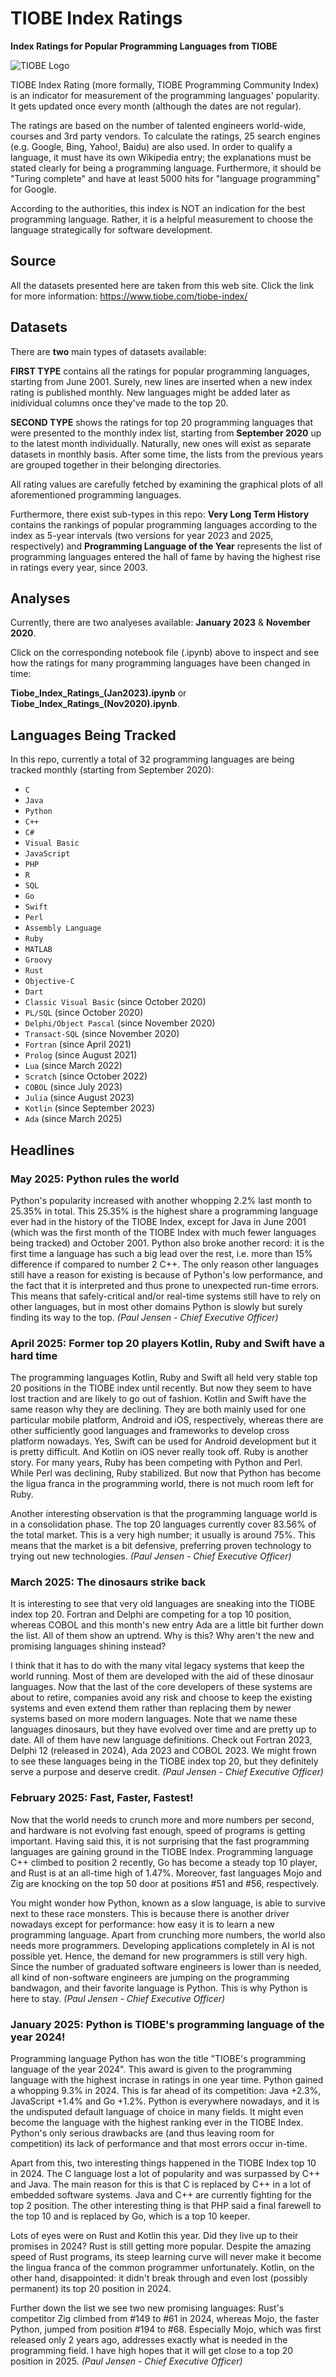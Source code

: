 # TIOBE Index Ratings

**Index Ratings for Popular Programming Languages from TIOBE**

<!-- ![TIOBE Logo](https://i.ibb.co/J2JCXXF/tiobe-logo.png) -->
![TIOBE Logo](tiobe_index_logo.png)

TIOBE Index Rating (more formally, TIOBE Programming Community Index) is an indicator for measurement of the programming languages' popularity. It gets updated once every month (although the dates are not regular). 

The ratings are based on the number of talented engineers world-wide, courses and 3rd party vendors. To calculate the ratings, 25 search engines (e.g. Google, Bing, Yahoo!, Baidu) are also used. In order to qualify a language, it must have its own Wikipedia entry; the explanations must be stated clearly for being a programming language. Furthermore, it should be "Turing complete" and have at least 5000 hits for "language programming" for Google.
  
According to the authorities, this index is NOT an indication for the best programming language. Rather, it is a helpful measurement to choose the language strategically for software development.

## Source

All the datasets presented here are taken from this web site. Click the link for more information: https://www.tiobe.com/tiobe-index/

## Datasets

There are **two** main types of datasets available: 

**FIRST TYPE** contains all the ratings for popular programming languages, starting from June 2001. Surely, new lines are inserted when a new index rating is published monthly. New languages might be added later as inidividual columns once they've made to the top 20.

**SECOND TYPE** shows the ratings for top 20 programming languages that were presented to the monthly index list, starting from **September 2020** up to the latest month individually. Naturally, new ones will exist as separate datasets in monthly basis. After some time, the lists from the previous years are grouped together in their belonging directories. 

All rating values are carefully fetched by examining the graphical plots of all aforementioned programming languages.

Furthermore, there exist sub-types in this repo: **Very Long Term History** contains the rankings of popular programming languages according to the index as 5-year intervals (two versions for year 2023 and 2025, respectively) and **Programming Language of the Year** represents the list of programming languages entered the hall of fame by having the highest rise in ratings every year, since 2003.

## Analyses

Currently, there are two analyeses available: **January 2023** & **November 2020**. 

Click on the corresponding notebook file (.ipynb) above to inspect and see how the ratings for many programming languages have been changed in time: 

**Tiobe_Index_Ratings_(Jan2023).ipynb** or **Tiobe_Index_Ratings_(Nov2020).ipynb**.

## Languages Being Tracked
  
In this repo, currently a total of 32 programming languages are being tracked monthly (starting from September 2020):
  
* `C`
* `Java`
* `Python`
* `C++`
* `C#`
* `Visual Basic`
* `JavaScript`
* `PHP`
* `R`
* `SQL`
* `Go`
* `Swift`
* `Perl`
* `Assembly Language`
* `Ruby`
* `MATLAB`
* `Groovy`
* `Rust`
* `Objective-C`
* `Dart`
* `Classic Visual Basic` (since October 2020)
* `PL/SQL` (since October 2020)
* `Delphi/Object Pascal` (since November 2020)
* `Transact-SQL` (since November 2020)
* `Fortran` (since April 2021)
* `Prolog` (since August 2021)
* `Lua` (since March 2022)
* `Scratch` (since October 2022)
* `COBOL` (since July 2023)
* `Julia` (since August 2023)
* `Kotlin` (since September 2023)
* `Ada` (since March 2025)

## Headlines

### May 2025: Python rules the world

Python's popularity increased with another whopping 2.2% last month to 25.35% in total. This 25.35% is the highest share a programming language ever had in the history of the TIOBE Index, except for Java in June 2001 (which was the first month of the TIOBE Index with much fewer languages being tracked) and October 2001. Python also broke another record: it is the first time a language has such a big lead over the rest, i.e. more than 15% difference if compared to number 2 C++. The only reason other languages still have a reason for existing is because of Python's low performance, and the fact that it is interpreted and thus prone to unexpected run-time errors. This means that safely-critical and/or real-time systems still have to rely on other languages, but in most other domains Python is slowly but surely finding its way to the top. _(Paul Jensen - Chief Executive Officer)_

### April 2025: Former top 20 players Kotlin, Ruby and Swift have a hard time

The programming languages Kotlin, Ruby and Swift all held very stable top 20 positions in the TIOBE index until recently. But now they seem to have lost traction and are likely to go out of fashion. Kotlin and Swift have the same reason why they are declining. They are both mainly used for one particular mobile platform, Android and iOS, respectively, whereas there are other sufficiently good languages and frameworks to develop cross platform nowadays. Yes, Swift can be used for Android development but it is pretty difficult. And Kotlin on iOS never really took off. Ruby is another story. For many years, Ruby has been competing with Python and Perl. While Perl was declining, Ruby stabilized. But now that Python has become the ligua franca in the programming world, there is not much room left for Ruby.

Another interesting observation is that the programming language world is in a consolidation phase. The top 20 languages currently cover 83.56% of the total market. This is a very high number; it usually is around 75%. This means that the market is a bit defensive, preferring proven technology to trying out new technologies. _(Paul Jensen - Chief Executive Officer)_

### March 2025: The dinosaurs strike back

It is interesting to see that very old languages are sneaking into the TIOBE index top 20. Fortran and Delphi are competing for a top 10 position, whereas COBOL and this month's new entry Ada are a little bit further down the list. All of them show an uptrend. Why is this? Why aren't the new and promising languages shining instead?

I think that it has to do with the many vital legacy systems that keep the world running. Most of them are developed with the aid of these dinosaur languages. Now that the last of the core developers of these systems are about to retire, companies avoid any risk and choose to keep the existing systems and even extend them rather than replacing them by newer systems based on more modern languages. Note that we name these languages dinosaurs, but they have evolved over time and are pretty up to date. All of them have new language definitions. Check out Fortran 2023, Delphi 12 (released in 2024), Ada 2023 and COBOL 2023. We might frown to see these languages being in the TIOBE index top 20, but they definitely serve a purpose and deserve credit. _(Paul Jensen - Chief Executive Officer)_

### February 2025: Fast, Faster, Fastest!

Now that the world needs to crunch more and more numbers per second, and hardware is not evolving fast enough, speed of programs is getting important. Having said this, it is not surprising that the fast programming languages are gaining ground in the TIOBE Index. Programming language C++ climbed to position 2 recently, Go has become a steady top 10 player, and Rust is at an all-time high of 1.47%. Moreover, fast languages Mojo and Zig are knocking on the top 50 door at positions #51 and #56, respectively.

You might wonder how Python, known as a slow language, is able to survive next to these race monsters. This is because there is another driver nowadays except for performance: how easy it is to learn a new programming language. Apart from crunching more numbers, the world also needs more programmers. Developing applications completely in AI is not possible yet. Hence, the demand for new programmers is still very high. Since the number of graduated software engineers is lower than is needed, all kind of non-software engineers are jumping on the programming bandwagon, and their favorite language is Python. This is why Python is here to stay. _(Paul Jensen - Chief Executive Officer)_

### January 2025: Python is TIOBE's programming language of the year 2024!

Programming language Python has won the title "TIOBE's programming language of the year 2024". This award is given to the programming language with the highest incrase in ratings in one year time. Python gained a whopping 9.3% in 2024. This is far ahead of its competition: Java +2.3%, JavaScript +1.4% and Go +1.2%. Python is everywhere nowadays, and it is the undisputed default language of choice in many fields. It might even become the language with the highest ranking ever in the TIOBE Index. Python's only serious drawbacks are (and thus leaving room for competition) its lack of performance and that most errors occur in-time.

Apart from this, two interesting things happened in the TIOBE Index top 10 in 2024. The C language lost a lot of popularity and was surpassed by C++ and Java. The main reason for this is that C is replaced by C++ in a lot of embedded software systems. Java and C++ are currently fighting for the top 2 position. The other interesting thing is that PHP said a final farewell to the top 10 and is replaced by Go, which is a top 10 keeper.

Lots of eyes were on Rust and Kotlin this year. Did they live up to their promises in 2024? Rust is still getting more popular. Despite the amazing speed of Rust programs, its steep learning curve will never make it become the lingua franca of the common programmer unfortunately. Kotlin, on the other hand, disappointed: it didn't break through and even lost (possibly permanent) its top 20 position in 2024.

Further down the list we see two new promising languages: Rust's competitor Zig climbed from #149 to #61 in 2024, whereas Mojo, the faster Python, jumped from position #194 to #68. Especially Mojo, which was first released only 2 years ago, addresses exactly what is needed in the programming field. I have high hopes that it will get close to a top 20 position in 2025. _(Paul Jensen - Chief Executive Officer)_
